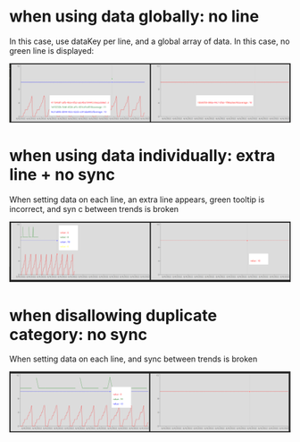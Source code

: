 # when using data globally: no line

In this case, use dataKey per line, and a global array of data. In this case, no green line is displayed:

![no line](./images/sync-no-line.png)

# when using data individually: extra line + no sync

When setting data on each line, an extra line appears, green tooltip is incorrect, and syn c between trends is broken

![no sync](./images/green-line-no-sync.png)


# when disallowing duplicate category: no sync

When setting data on each line, and sync between trends is broken

![no duplciate category](./images/disallow-duplicate-category.png)

